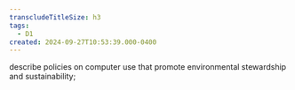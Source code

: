 ```yaml
---
transcludeTitleSize: h3
tags:
  - D1
created: 2024-09-27T10:53:39.000-0400
---
```

describe policies on computer use that promote environmental stewardship and sustainability;
